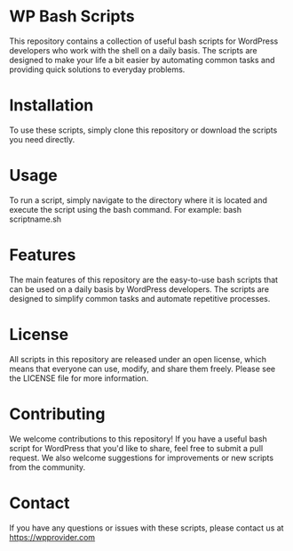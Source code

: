 # WP Bash Scripts
This repository contains a collection of useful bash scripts for WordPress developers who work with the shell on a daily basis. The scripts are designed to make your life a bit easier by automating common tasks and providing quick solutions to everyday problems.

# Installation
To use these scripts, simply clone this repository or download the scripts you need directly.

# Usage
To run a script, simply navigate to the directory where it is located and execute the script using the bash command. For example:
bash scriptname.sh

# Features
The main features of this repository are the easy-to-use bash scripts that can be used on a daily basis by WordPress developers. The scripts are designed to simplify common tasks and automate repetitive processes.

# License
All scripts in this repository are released under an open license, which means that everyone can use, modify, and share them freely. Please see the LICENSE file for more information.

# Contributing
We welcome contributions to this repository! If you have a useful bash script for WordPress that you'd like to share, feel free to submit a pull request. We also welcome suggestions for improvements or new scripts from the community.

# Contact
If you have any questions or issues with these scripts, please contact us at https://wpprovider.com
